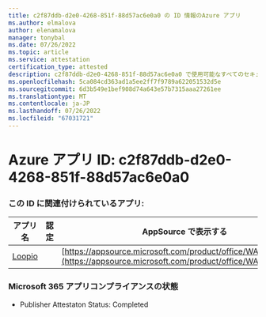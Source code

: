 ```yaml
---
title: c2f87ddb-d2e0-4268-851f-88d57ac6e0a0 の ID 情報のAzure アプリ
ms.author: elmalova
author: elenamalova
manager: tonybal
ms.date: 07/26/2022
ms.topic: article
ms.service: attestation
certification_type: attested
description: c2f87ddb-d2e0-4268-851f-88d57ac6e0a0 で使用可能なすべてのセキュリティとコンプライアンス情報。
ms.openlocfilehash: 5ca084cd363ad1a5ee2ff7f9789a622051532d5e
ms.sourcegitcommit: 6d3b549e1bef908d74a643e57b7315aaa27261ee
ms.translationtype: MT
ms.contentlocale: ja-JP
ms.lasthandoff: 07/26/2022
ms.locfileid: "67031721"
---
```

# <a name="azure-app-id-c2f87ddb-d2e0-4268-851f-88d57ac6e0a0"></a>Azure アプリ ID: c2f87ddb-d2e0-4268-851f-88d57ac6e0a0


### <a name="apps-associated-with-this-id"></a>この ID に関連付けられているアプリ:
| **アプリ名** | **認定** | **AppSource で表示する** |
|--------------|---------------|-----------------------|
| [Loopio](../forward/WA200004103.md) |  | [https://appsource.microsoft.com/product/office/WA200004103](https://appsource.microsoft.com/product/office/WA200004103) |

### <a name="microsoft-365-app-compliance-status"></a>Microsoft 365 アプリコンプライアンスの状態
- Publisher Attestaton Status: Completed
